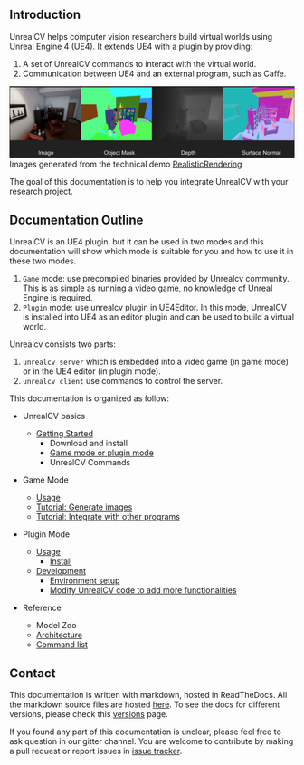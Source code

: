 ## Introduction
UnrealCV helps computer vision researchers build virtual worlds using Unreal Engine 4 (UE4). It extends UE4 with a plugin by providing:

1. A set of UnrealCV commands to interact with the virtual world.
2. Communication between UE4 and an external program, such as Caffe.

![teaser](images/homepage_teaser.png)
Images generated from the technical demo [RealisticRendering](reference/model_zoo.html#realistic_rendering)

The goal of this documentation is to help you integrate UnrealCV with your research project.


## Documentation Outline

UnrealCV is an UE4 plugin, but it can be used in two modes and this documentation will show which mode is suitable for you and how to use it in these two modes.

1. `Game` mode: use precompiled binaries provided by Unrealcv community. This is as simple as running a video game, no knowledge of Unreal Engine is required.    
2. `Plugin` mode: use unrealcv plugin in UE4Editor. In this mode, UnrealCV is installed into UE4 as an editor plugin and can be used to build a virtual world.

Unrealcv consists two parts:   
1. `unrealcv server` which is embedded into a video game (in game mode)     
or in the UE4 editor (in plugin mode).      
2. `unrealcv client` use commands to control the server.

This documentation is organized as follow:

- UnrealCV basics
    - [Getting Started](basic/getting-started.md)
        - Download and install
        - [Game mode or plugin mode](basic/game_or_plugin.md)
        - UnrealCV Commands

- Game Mode
    - [Usage](game/usage.md)
    - [Tutorial: Generate images](game/generate.md)
    - [Tutorial: Integrate with other programs]()

- Plugin Mode
    - [Usage](plugin/usage.md)
        - [Install](plugin/usage.md#install)
    - [Development](plugin/dev.md)
        - [Environment setup](dev/setup.md)
        - [Modify UnrealCV code to add more functionalities](dev/example-add-new-command.md)

- Reference
    - Model Zoo
    - [Architecture](reference/arch.md)
    - [Command list](reference/command.md)


## Contact

This documentation is written with markdown, hosted in ReadTheDocs. All the markdown source files are hosted [here](https://github.com/unrealcv/unrealcv/tree/master/docs). To see the docs for different versions, please check this [versions](https://readthedocs.org/projects/unrealcv/versions/) page.

If you found any part of this documentation is unclear, please feel free to ask question in our gitter channel. You are welcome to contribute by making a pull request or report issues in [issue tracker](https://github.com/unrealcv/unrealcv/issues).
